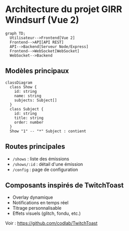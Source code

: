 # Architecture du projet GIRR Windsurf (Vue 2)

```mermaid
graph TD;
  Utilisateur-->Frontend[Vue 2]
  Frontend-->API[API REST]
  API-->Backend[Serveur Node/Express]
  Frontend-->WebSocket[WebSocket]
  WebSocket-->Backend
```

## Modèles principaux

```mermaid
classDiagram
  class Show {
    id: string
    name: string
    subjects: Subject[]
  }
  class Subject {
    id: string
    title: string
    order: number
  }
  Show "1" -- "*" Subject : contient
```

## Routes principales

- `/shows` : liste des émissions
- `/shows/:id` : détail d'une émission
- `/config` : page de configuration

## Composants inspirés de TwitchToast
- Overlay dynamique
- Notifications en temps réel
- Titrage personnalisable
- Effets visuels (glitch, fondu, etc.)

Voir : https://github.com/codlab/TwitchToast
